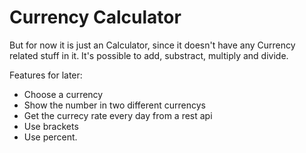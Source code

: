# Currency Calculator

But for now it is just an Calculator, since it doesn't have any Currency related stuff in it. 
It's possible to add, substract, multiply and divide.

Features for later:
- Choose a currency
- Show the number in two different currencys
- Get the currecy rate every day from a rest api
- Use brackets
- Use percent.
